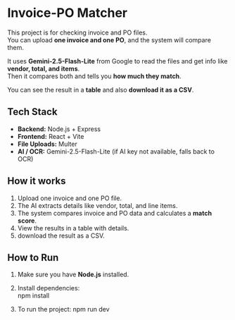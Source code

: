 # Invoice-PO Matcher

This project is for checking invoice and PO files.  
You can upload **one invoice and one PO**, and the system will compare them.  

It uses **Gemini-2.5-Flash-Lite** from Google to read the files and get info like **vendor, total, and items**.  
Then it compares both and tells you **how much they match**.

You can see the result in a **table** and also **download it as a CSV**.

## Tech Stack
- **Backend:** Node.js + Express  
- **Frontend:** React + Vite  
- **File Uploads:** Multer  
- **AI / OCR:** Gemini-2.5-Flash-Lite (if AI key not available, falls back to OCR)  

## How it works
1. Upload one invoice and one PO file.  
2. The AI extracts details like vendor, total, and line items.  
3. The system compares invoice and PO data and calculates a **match score**.  
4. View the results in a table with details.  
5. download the result as a CSV.  

## How to Run
1. Make sure you have **Node.js** installed.  
2. Install dependencies:  
   npm install
   
4. To run the project:
   npm run dev

